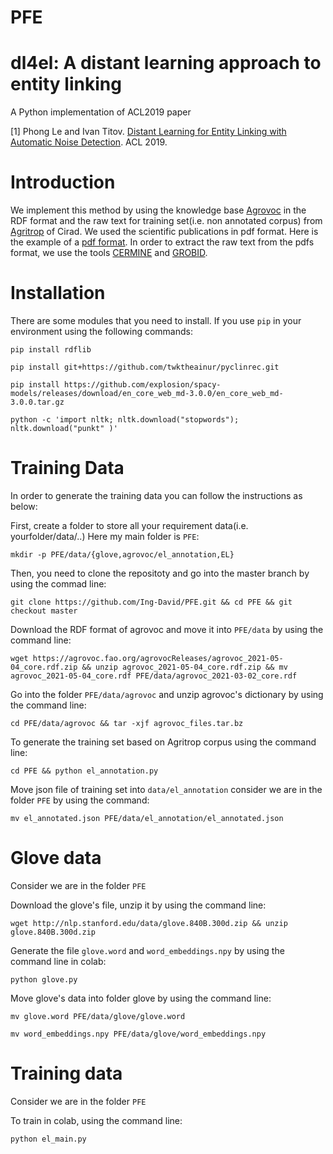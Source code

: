# PFE
# dl4el: A distant learning approach to entity linking
A Python implementation of ACL2019 paper

[1] Phong Le and Ivan Titov. [Distant Learning for Entity Linking with Automatic Noise Detection](https://arxiv.org/abs/1905.07189). ACL 2019.

# Introduction

We implement this method by using the knowledge base [Agrovoc](https://agrovoc.fao.org/agrovocReleases/agrovoc_2021-05-04_core.rdf.zip) in the RDF format and the raw text for training set(i.e. non annotated corpus) from [Agritrop](https://agritrop.cirad.fr/) of Cirad. We used the scientific publications in pdf format. Here is the example of a [pdf format](http://agritrop.cirad.fr/557447/1/document_557447.pdf). In order to extract the raw text from the pdfs format, we use the tools [CERMINE](https://github.com/CeON/CERMINE) and [GROBID](https://github.com/kermitt2/grobid).

# Installation

There are some modules that you need to install. If you use `pip` in your environment using the following commands:

`pip install rdflib`

`pip install git+https://github.com/twktheainur/pyclinrec.git`

`pip install https://github.com/explosion/spacy-models/releases/download/en_core_web_md-3.0.0/en_core_web_md-3.0.0.tar.gz`

`python -c 'import nltk; nltk.download("stopwords"); nltk.download("punkt" )'`

# Training Data

In order to generate the training data you can follow the instructions as below:

First, create a folder to store all your requirement data(i.e. yourfolder/data/..) Here my main folder is `PFE`:

`mkdir -p PFE/data/{glove,agrovoc/el_annotation,EL}`

Then, you need to clone the repositoty and go into the master branch by using the commad line:

`git clone https://github.com/Ing-David/PFE.git && cd PFE && git checkout master`

Download the RDF format of agrovoc and move it into `PFE/data` by using the command line:

`wget https://agrovoc.fao.org/agrovocReleases/agrovoc_2021-05-04_core.rdf.zip && unzip agrovoc_2021-05-04_core.rdf.zip && mv agrovoc_2021-05-04_core.rdf PFE/data/agrovoc_2021-03-02_core.rdf`

Go into the folder `PFE/data/agrovoc` and unzip agrovoc's dictionary by using the command line:

`cd PFE/data/agrovoc && tar -xjf agrovoc_files.tar.bz`

To generate the training set based on Agritrop corpus using the command line:

`cd PFE && python el_annotation.py`

Move json file of training set into `data/el_annotation` consider we are in the folder `PFE` by using the command:

`mv el_annotated.json PFE/data/el_annotation/el_annotated.json`

# Glove data

Consider we are in the folder `PFE`

Download the glove's file, unzip it by using the command line:

`wget http://nlp.stanford.edu/data/glove.840B.300d.zip && unzip glove.840B.300d.zip`

Generate the file `glove.word` and `word_embeddings.npy` by using the command line in colab:

`python glove.py`

Move glove's data into folder glove by using the command line:

`mv glove.word PFE/data/glove/glove.word`

`mv word_embeddings.npy PFE/data/glove/word_embeddings.npy`

# Training data

Consider we are in the folder `PFE`

To train in colab, using the command line:

`python el_main.py` 




